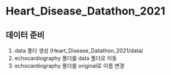 # Heart_Disease_Datathon_2021

## 데이터 준비

1. data 폴더 생성 (Heart_Disease_Datathon_2021/data)
2. echocardiography 폴더를 data 폴더로 이동
3. echocardiography 폴더를 original로 이름 변경